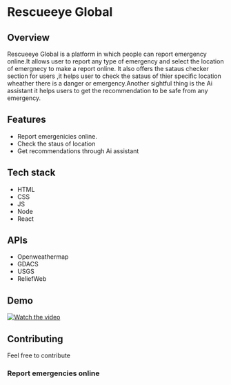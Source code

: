 # Rescueeye Global

## Overview

Rescueeye Global is a platform in which people can report emergency online.It allows user to report any type of emergency and select the location of emergnecy to make a report online.
It also offers the sataus checker section for users ,it helps user to check the sataus of thier specific location wheather there is a danger or emergency.Another sightful thing is the Ai assistant it helps users to get the recommendation to be safe from any emergency.

## Features

- Report emergenicies online.
- Check the staus of location
- Get recommendations through Ai assistant

## Tech stack

- HTML
- CSS
- JS
- Node
- React

## APIs

- Openweathermap
- GDACS
- USGS
- ReliefWeb

## Demo

[![Watch the video](demo-thumbnail.png)](https://github.com/user-attachments/assets/77bab367-0c9f-4b75-a96d-f6a9bb7b7d37)

## Contributing

Feel free to contribute

### Report emergencies online
